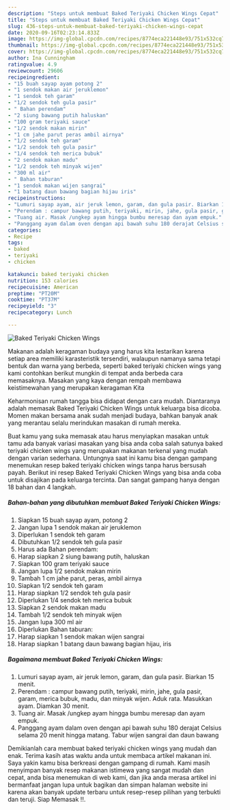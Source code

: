 ```yaml
---
description: "Steps untuk membuat Baked Teriyaki Chicken Wings Cepat"
title: "Steps untuk membuat Baked Teriyaki Chicken Wings Cepat"
slug: 436-steps-untuk-membuat-baked-teriyaki-chicken-wings-cepat
date: 2020-09-16T02:23:14.833Z
image: https://img-global.cpcdn.com/recipes/8774eca221448e93/751x532cq70/baked-teriyaki-chicken-wings-foto-resep-utama.jpg
thumbnail: https://img-global.cpcdn.com/recipes/8774eca221448e93/751x532cq70/baked-teriyaki-chicken-wings-foto-resep-utama.jpg
cover: https://img-global.cpcdn.com/recipes/8774eca221448e93/751x532cq70/baked-teriyaki-chicken-wings-foto-resep-utama.jpg
author: Ina Cunningham
ratingvalue: 4.9
reviewcount: 29606
recipeingredient:
- "15 buah sayap ayam potong 2"
- "1 sendok makan air jeruklemon"
- "1 sendok teh garam"
- "1/2 sendok teh gula pasir"
- " Bahan perendam"
- "2 siung bawang putih haluskan"
- "100 gram teriyaki sauce"
- "1/2 sendok makan mirin"
- "1 cm jahe parut peras ambil airnya"
- "1/2 sendok teh garam"
- "1/2 sendok teh gula pasir"
- "1/4 sendok teh merica bubuk"
- "2 sendok makan madu"
- "1/2 sendok teh minyak wijen"
- "300 ml air"
- " Bahan taburan"
- "1 sendok makan wijen sangrai"
- "1 batang daun bawang bagian hijau iris"
recipeinstructions:
- "Lumuri sayap ayam, air jeruk lemon, garam, dan gula pasir. Biarkan 15 menit."
- "Perendam : campur bawang putih, teriyaki, mirin, jahe, gula pasir, garam, merica bubuk, madu, dan minyak wijen. Aduk rata. Masukkan ayam. Diamkan 30 menit."
- "Tuang air. Masak /ungkep ayam hingga bumbu meresap dan ayam empuk."
- "Panggang ayam dalam oven dengan api bawah suhu 180 derajat Celsius selama 20 menit hingga matang. Tabur wijen sangrai dan daun bawang"
categories:
- Recipe
tags:
- baked
- teriyaki
- chicken

katakunci: baked teriyaki chicken 
nutrition: 153 calories
recipecuisine: American
preptime: "PT20M"
cooktime: "PT37M"
recipeyield: "3"
recipecategory: Lunch

---
```



![Baked Teriyaki Chicken Wings](https://img-global.cpcdn.com/recipes/8774eca221448e93/751x532cq70/baked-teriyaki-chicken-wings-foto-resep-utama.jpg)

Makanan adalah keragaman budaya yang harus kita lestarikan karena setiap area memiliki karasteristik tersendiri, walaupun namanya sama tetapi bentuk dan warna yang berbeda, seperti baked teriyaki chicken wings yang kami contohkan berikut mungkin di tempat anda berbeda cara memasaknya. Masakan yang kaya dengan rempah membawa keistimewahan yang merupakan keragaman Kita

Keharmonisan rumah tangga bisa didapat dengan cara mudah. Diantaranya adalah memasak Baked Teriyaki Chicken Wings untuk keluarga bisa dicoba. Momen makan bersama anak sudah menjadi budaya, bahkan banyak anak yang merantau selalu merindukan masakan di rumah mereka.



Buat kamu yang suka memasak atau harus menyiapkan masakan untuk tamu ada banyak variasi masakan yang bisa anda coba salah satunya baked teriyaki chicken wings yang merupakan makanan terkenal yang mudah dengan varian sederhana. Untungnya saat ini kamu bisa dengan gampang menemukan resep baked teriyaki chicken wings tanpa harus bersusah payah.
Berikut ini resep Baked Teriyaki Chicken Wings yang bisa anda coba untuk disajikan pada keluarga tercinta. Dan sangat gampang hanya dengan 18 bahan dan 4 langkah.


<!--inarticleads1-->

##### Bahan-bahan yang dibutuhkan membuat Baked Teriyaki Chicken Wings:

1. Siapkan 15 buah sayap ayam, potong 2
1. Jangan lupa 1 sendok makan air jeruklemon
1. Diperlukan 1 sendok teh garam
1. Dibutuhkan 1/2 sendok teh gula pasir
1. Harus ada  Bahan perendam:
1. Harap siapkan 2 siung bawang putih, haluskan
1. Siapkan 100 gram teriyaki sauce
1. Jangan lupa 1/2 sendok makan mirin
1. Tambah 1 cm jahe parut, peras, ambil airnya
1. Siapkan 1/2 sendok teh garam
1. Harap siapkan 1/2 sendok teh gula pasir
1. Diperlukan 1/4 sendok teh merica bubuk
1. Siapkan 2 sendok makan madu
1. Tambah 1/2 sendok teh minyak wijen
1. Jangan lupa 300 ml air
1. Diperlukan  Bahan taburan:
1. Harap siapkan 1 sendok makan wijen sangrai
1. Harap siapkan 1 batang daun bawang bagian hijau, iris




<!--inarticleads2-->

##### Bagaimana membuat  Baked Teriyaki Chicken Wings:

1. Lumuri sayap ayam, air jeruk lemon, garam, dan gula pasir. Biarkan 15 menit.
1. Perendam : campur bawang putih, teriyaki, mirin, jahe, gula pasir, garam, merica bubuk, madu, dan minyak wijen. Aduk rata. Masukkan ayam. Diamkan 30 menit.
1. Tuang air. Masak /ungkep ayam hingga bumbu meresap dan ayam empuk.
1. Panggang ayam dalam oven dengan api bawah suhu 180 derajat Celsius selama 20 menit hingga matang. Tabur wijen sangrai dan daun bawang




Demikianlah cara membuat baked teriyaki chicken wings yang mudah dan enak. Terima kasih atas waktu anda untuk membaca artikel makanan ini. Saya yakin kamu bisa berkreasi dengan gampang di rumah. Kami masih menyimpan banyak resep makanan istimewa yang sangat mudah dan cepat, anda bisa menemukan di web kami, dan jika anda merasa artikel ini bermanfaat jangan lupa untuk bagikan dan simpan halaman website ini karena akan banyak update terbaru untuk resep-resep pilihan yang terbukti dan teruji. Siap Memasak !!. 
